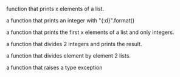  function that prints x elements of a list.

a function that prints an integer with "{:d}".format()

a function that prints the first x elements of a list and only integers.

a function that divides 2 integers and prints the result.

a function that divides element by element 2 lists.

a function that raises a type exception
